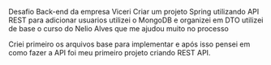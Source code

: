 Desafio Back-end da empresa Viceri
Criar um projeto Spring utilizando API REST para adicionar usuarios 
utilizei o MongoDB e organizei em DTO
utilizei de base o curso do Nelio Alves que me ajudou muito no processo

Criei primeiro os arquivos base para implementar e após isso pensei em como fazer a API 
foi meu primeiro projeto criando REST API.


